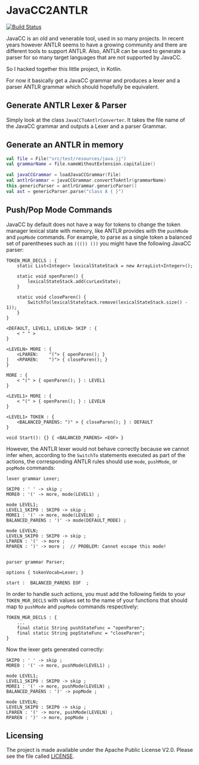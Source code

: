 # JavaCC2ANTLR

[![Build Status](https://travis-ci.org/ftomassetti/JavaCC2ANTLR.svg?branch=master)](https://travis-ci.org/ftomassetti/JavaCC2ANTLR)

JavaCC is an old and venerable tool, used in so many projects. In recent years however ANTLR seems to have a growing community and
there are different tools to support ANTLR. Also, ANTLR can be used to generate a parser for so many target languages that
are not supported by JavaCC.

So I hacked together this little project, in Kotlin.

For now it basically get a JavaCC grammar and produces a lexer and a parser ANTLR grammar which should hopefully be equivalent.

## Generate ANTLR Lexer & Parser

Simply look at the class `JavaCCToAntlrConverter`. It takes the file name of the JavaCC grammar and outputs
a Lexer and a parser Grammar.

## Generate an ANTLR in memory

```kotlin
val file = File("src/test/resources/java.jj")
val grammarName = file.nameWithoutExtension.capitalize()

val javaCCGrammar = loadJavaCCGrammar(file)
val antlrGrammar = javaCCGrammar.convertToAntlr(grammarName)
this.genericParser = antlrGrammar.genericParser()
val ast = genericParser.parse("class A { }")
```

## Push/Pop Mode Commands

JavaCC by default does not have a way for tokens to change the token manager lexical state with memory, like ANTLR provides
with the `pushMode` and `popMode` commands. For example, to parse as a single token a balanced set of parentheses such as
`((()) ())` you might have the following JavaCC parser:
```
TOKEN_MGR_DECLS : {
    static List<Integer> lexicalStateStack = new ArrayList<Integer>();

    static void openParen() {
        lexicalStateStack.add(curLexState);
    }

    static void closeParen() {
        SwitchTo(lexicalStateStack.remove(lexicalStateStack.size() - 1));
    }
}

<DEFAULT, LEVEL1, LEVELN> SKIP : {
    < " " >
}

<LEVELN> MORE : {
    <LPAREN:    "("> { openParen(); }
|   <RPAREN:    ")"> { closeParen(); }
}

MORE : {
    < "(" > { openParen(); } : LEVEL1
}

<LEVEL1> MORE : {
    < "(" > { openParen(); } : LEVELN
}

<LEVEL1> TOKEN : {
    <BALANCED_PARENS: ")" > { closeParen(); } : DEFAULT
}

void Start(): {} { <BALANCED_PARENS> <EOF> }
```

However, the ANTLR lexer would not behave correctly because we cannot infer when, according to the `SwitchTo` statements
executed as part of the actions, the corresponding ANTLR rules should use `mode`, `pushMode`, or `popMode` commands:

```
lexer grammar Lexer;

SKIP0 : ' ' -> skip ;
MORE0 : '(' -> more, mode(LEVEL1) ;

mode LEVEL1;
LEVEL1_SKIP0 : SKIP0 -> skip ;
MORE1 : '(' -> more, mode(LEVELN) ;
BALANCED_PARENS : ')' -> mode(DEFAULT_MODE) ;

mode LEVELN;
LEVELN_SKIP0 : SKIP0 -> skip ;
LPAREN : '(' -> more ;
RPAREN : ')' -> more ;  // PROBLEM: Cannot escape this mode!


parser grammar Parser;

options { tokenVocab=Lexer; }

start :  BALANCED_PARENS EOF  ;
```

In order to handle such actions, you must add the following fields to your `TOKEN_MGR_DECLS` with values set to the name
of your functions that should map to `pushMode` and `popMode` commands respectively:

```
TOKEN_MGR_DECLS : {
    ...
    final static String pushStateFunc = "openParen";
    final static String popStateFunc = "closeParen";
}
```

Now the lexer gets generated correctly:

```
SKIP0 : ' ' -> skip ;
MORE0 : '(' -> more, pushMode(LEVEL1) ;

mode LEVEL1;
LEVEL1_SKIP0 : SKIP0 -> skip ;
MORE1 : '(' -> more, pushMode(LEVELN) ;
BALANCED_PARENS : ')' -> popMode ;

mode LEVELN;
LEVELN_SKIP0 : SKIP0 -> skip ;
LPAREN : '(' -> more, pushMode(LEVELN) ;
RPAREN : ')' -> more, popMode ;
```

## Licensing

The project is made available under the Apache Public License V2.0. Please see the file called [LICENSE](LICENSE).
